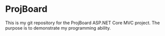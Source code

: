 # ProjBoard
This is my git repository for the ProjBoard ASP.NET Core MVC project. The purpose is to demonstrate my programming ability.
